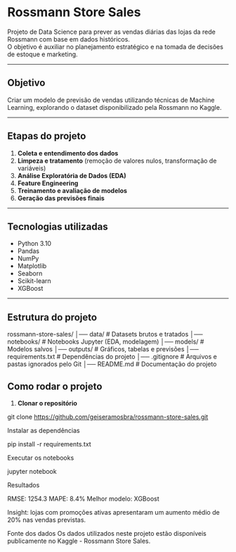 # Rossmann Store Sales

Projeto de Data Science para prever as vendas diárias das lojas da rede Rossmann com base em dados históricos.  
O objetivo é auxiliar no planejamento estratégico e na tomada de decisões de estoque e marketing.

---

##  Objetivo
Criar um modelo de previsão de vendas utilizando técnicas de Machine Learning, explorando o dataset disponibilizado pela Rossmann no Kaggle.

---

##  Etapas do projeto
1. **Coleta e entendimento dos dados**
2. **Limpeza e tratamento** (remoção de valores nulos, transformação de variáveis)
3. **Análise Exploratória de Dados (EDA)**
4. **Feature Engineering**
5. **Treinamento e avaliação de modelos**
6. **Geração das previsões finais**

---

##  Tecnologias utilizadas
- Python 3.10
- Pandas
- NumPy
- Matplotlib
- Seaborn
- Scikit-learn
- XGBoost

---

##  Estrutura do projeto

rossmann-store-sales/
│── data/ # Datasets brutos e tratados
│── notebooks/ # Notebooks Jupyter (EDA, modelagem)
│── models/ # Modelos salvos
│── outputs/ # Gráficos, tabelas e previsões
│── requirements.txt # Dependências do projeto
│── .gitignore # Arquivos e pastas ignorados pelo Git
│── README.md # Documentação do projeto


##  Como rodar o projeto

1. **Clonar o repositório**

git clone https://github.com/geiseramosbra/rossmann-store-sales.git

Instalar as dependências

pip install -r requirements.txt

Executar os notebooks

jupyter notebook

Resultados

RMSE: 1254.3
MAPE: 8.4%
Melhor modelo: XGBoost

Insight: lojas com promoções ativas apresentaram um aumento médio de 20% nas vendas previstas.

 Fonte dos dados
Os dados utilizados neste projeto estão disponíveis publicamente no Kaggle - Rossmann Store Sales.







